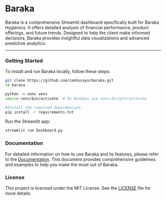 # Baraka

Baraka is a comprehensive Streamlit dashboard specifically built for Baraka Hygienics. It offers detailed analysis of financial performance, product offerings, and future trends. Designed to help the client make informed decisions, Baraka provides insightful data visualizations and advanced predictive analytics.

---
### Getting Started

To install and run Baraka locally, follow these steps:

```sh
git clone https://github.com/zakhusayn/baraka.git
cd baraza

python -m venv venv
source venv/bin/activate  # On Windows use venv\Scripts\activate

#Install the required dependencies:
pip install -r requirements.txt
```

Run the Streamlit app:
```sh
streamlit run Dashboard.py
```

### Documentation
For detailed information on how to use Baraka and its features, please refer to the [Documentation](docs). This document provides comprehensive guidelines and examples to help you make the most out of Baraka.


### License 
This project is licensed under the MIT License. See the [LICENSE](LICENSE) file for more details.
